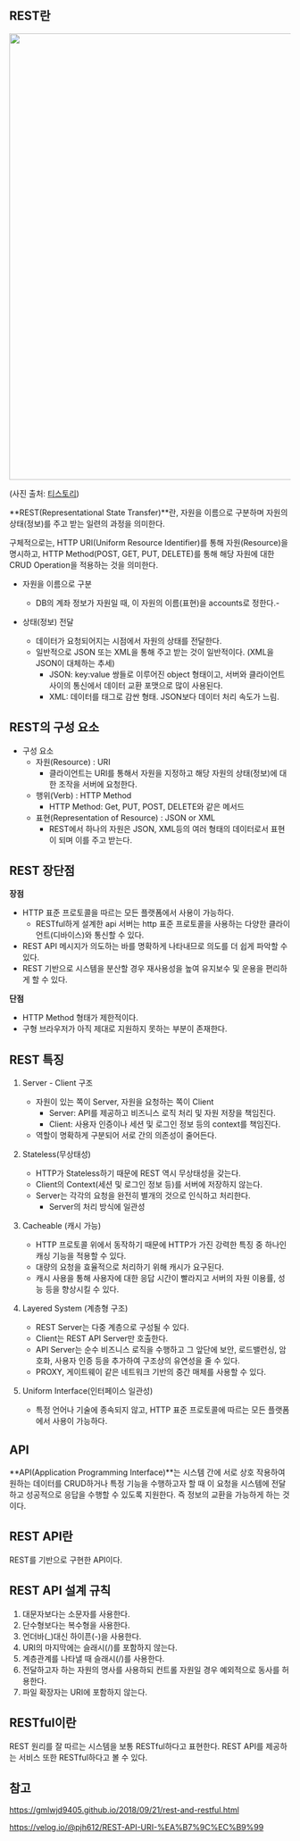 ## REST란

<img src="https://user-images.githubusercontent.com/71204049/142902896-bc06fd5c-a564-4884-adb4-e28dca8dab7b.png" width="800" />

(사진 출처: [티스토리](https://gmlwjd9405.github.io/2018/09/21/rest-and-restful.html))

**REST(Representational State Transfer)**란, 자원을 이름으로 구분하며 자원의 상태(정보)를 주고 받는 일련의 과정을 의미한다.

구체적으로는, HTTP URI(Uniform Resource Identifier)를 통해 자원(Resource)을 명시하고, HTTP Method(POST, GET, PUT, DELETE)를 통해 해당 자원에 대한 CRUD Operation을 적용하는 것을 의미한다.



- 자원을 이름으로 구분
  - DB의 계좌 정보가 자원일 때, 이 자원의 이름(표현)을 accounts로 정한다.- 

- 상태(정보) 전달
  - 데이터가 요청되어지는 시점에서 자원의 상태를 전달한다.
  - 일반적으로 JSON 또는 XML을 통해 주고 받는 것이 일반적이다. (XML을 JSON이 대체하는 추세)
    - JSON: key:value 쌍들로 이루어진 object 형태이고, 서버와 클라이언트 사이의 통신에서 데이터 교환 포맷으로 많이 사용된다.
    - XML: 데이터를 태그로 감싼 형태. JSON보다 데이터 처리 속도가 느림.



## REST의 구성 요소

- 구성 요소
  - 자원(Resource) : URI
    - 클라이언트는 URI를 통해서 자원을 지정하고 해당 자원의 상태(정보)에 대한 조작을 서버에 요청한다.
  - 행위(Verb) : HTTP Method
    - HTTP Method: Get, PUT, POST, DELETE와 같은 메서드
  - 표현(Representation of Resource) : JSON or XML
    - REST에서 하나의 자원은 JSON, XML등의 여러 형태의 데이터로서 표현이 되며 이를 주고 받는다.

## REST 장단점

**장점**

- HTTP 표준 프로토콜을 따르는 모든 플랫폼에서 사용이 가능하다.
  - RESTful하게 설계한 api 서버는 http 표준 프로토콜을 사용하는 다양한 클라이언트(디바이스)와 통신할 수 있다.
- REST API 메시지가 의도하는 바를 명확하게 나타내므로 의도를 더 쉽게 파악할 수 있다.
- REST 기반으로 시스템을 분산할 경우 재사용성을 높여 유지보수 및 운용을 편리하게 할 수 있다.

**단점**

- HTTP Method 형태가 제한적이다.
- 구형 브라우저가 아직 제대로 지원하지 못하는 부분이 존재한다.





## REST 특징

1. Server - Client 구조
   - 자원이 있는 쪽이 Server, 자원을 요청하는 쪽이 Client
     - Server: API를 제공하고 비즈니스 로직 처리 및 자원 저장을 책임진다.
     - Client: 사용자 인증이나 세션 및 로그인 정보 등의 context를 책임진다.
   - 역할이 명확하게 구분되어 서로 간의 의존성이 줄어든다.
2. Stateless(무상태성)
   - HTTP가 Stateless하기 때문에 REST 역시 무상태성을 갖는다.
   - Client의 Context(세션 및 로그인 정보 등)를 서버에 저장하지 않는다.
   - Server는 각각의 요청을 완전히 별개의 것으로 인식하고 처리한다.
     - Server의 처리 방식에 일관성
3. Cacheable (캐시 가능)
   - HTTP 프로토콜 위에서 동작하기 때문에 HTTP가 가진 강력한 특징 중 하나인 캐싱 기능을 적용할 수 있다.
   - 대량의 요청을 효율적으로 처리하기 위해 캐시가 요구된다.
   - 캐시 사용을 통해 사용자에 대한 응답 시간이 빨라지고 서버의 자원 이용률, 성능 등을 향상시킬 수 있다.

4. Layered System (계층형 구조)
   - REST Server는 다중 계층으로 구성될 수 있다.
   - Client는 REST API Server만 호출한다.
   - API Server는 순수 비즈니스 로직을 수행하고 그 앞단에 보안, 로드밸런싱, 암호화, 사용자 인증 등을 추가하여 구조상의 유연성을 줄 수 있다.
   - PROXY, 게이트웨이 같은 네트워크 기반의 중간 매체를 사용할 수 있다.
5. Uniform Interface(인터페이스 일관성)
   - 특정 언어나 기술에 종속되지 않고, HTTP 표준 프로토콜에 따르는 모든 플랫폼에서 사용이 가능하다.





## API

**API(Application Programming Interface)**는 시스템 간에 서로 상호 작용하여 원하는 데이터를 CRUD하거나 특정 기능을 수행하고자 할 때 이 요청을 시스템에 전달하고 성공적으로 응답을 수행할 수 있도록 지원한다. 즉 정보의 교환을 가능하게 하는 것이다.



## REST API란

REST를 기반으로 구현한 API이다.



## REST API 설계 규칙

1. 대문자보다는 소문자를 사용한다.
2. 단수형보다는 복수형을 사용한다.
3. 언더바(_)대신 하이픈(-)을 사용한다.
4. URI의 마지막에는 슬래시(/)를 포함하지 않는다.
5. 계층관계를 나타낼 때 슬래시(/)를 사용한다.
6. 전달하고자 하는 자원의 명사를 사용하되 컨트롤 자원일 경우 예외적으로 동사를 허용한다.
7. 파일 확장자는 URI에 포함하지 않는다.



## RESTful이란

REST 원리를 잘 따르는 시스템을 보통 RESTful하다고 표현한다. REST API를 제공하는 서비스 또한 RESTful하다고 볼 수 있다.





## 참고

https://gmlwjd9405.github.io/2018/09/21/rest-and-restful.html

https://velog.io/@pjh612/REST-API-URI-%EA%B7%9C%EC%B9%99
